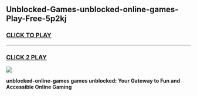 
## Unblocked-Games-unblocked-online-games-Play-Free-5p2kj
<h3>
<a href="https://premium76.site?title=unblocked-online-games&ref=15A">CLICK TO PLAY</a></h3>
<hr>

<h3>
<a href="https://premium76.site?title=unblocked-online-games&ref=15A">CLICK 2 PLAY</a>
  
</h3>

<a href="https://premium76.site?title=unblocked-online-games&ref=15A"><img src="https://clearcache.store/games.png"></a>


**unblocked-online-games games unblocked: Your Gateway to Fun and Accessible Online Gaming**
